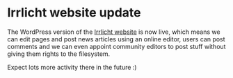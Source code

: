 # Irrlicht website update

The WordPress version of the [Irrlicht website](https://irrlicht.sf.net/) is now
live, which means we can edit pages and post news articles using an online
editor, users can post comments and we can even appoint community editors to
post stuff without giving them rights to the filesystem.

Expect lots more activity there in the future :)
